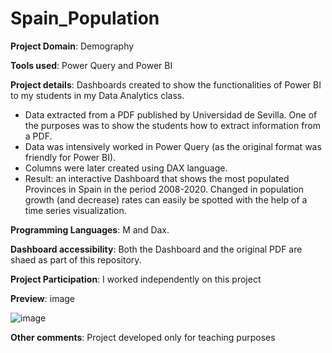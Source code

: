 # Spain_Population

**Project Domain**: Demography

**Tools used**: Power Query and Power BI

**Project details**: Dashboards created to show the functionalities of Power BI to my students in my Data Analytics class.
  - Data extracted from a PDF published by Universidad de Sevilla. One of the purposes was to show the students how to extract information from a PDF.
  - Data was intensively worked in Power Query (as the original format was friendly for Power BI).
  - Columns were later created using DAX language.
  - Result: an interactive Dashboard that shows the most populated Provinces in Spain in the period 2008-2020. Changed in population growth (and decrease) rates can easily be spotted with the help of a time series visualization.
  
**Programming Languages**: M and Dax.

**Dashboard accessibility**: Both the Dashboard and the original PDF are shaed as part of this repository.

**Project Participation**: I worked independently on this project

**Preview**: image

![image](https://user-images.githubusercontent.com/89322259/144965233-3b59c1b1-e279-48cb-9598-1c20a696b61f.png)


**Other comments**: Project developed only for teaching purposes

